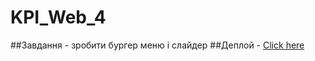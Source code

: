 # KPI_Web_4
##Завдання - зробити бургер меню і слайдер
##Деплой - [Click here](web-kpi-2.vercel.app)